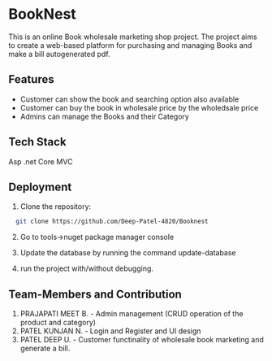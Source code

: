 # BookNest

This is an online Book wholesale marketing shop project. The project aims to create a web-based platform for purchasing and managing Books and make a bill autogenerated pdf.

## Features

- Customer can show the book and searching option also available
- Customer can buy the book in wholesale price by the wholedsale price
- Admins can manage the Books and their Category



## Tech Stack

Asp .net Core MVC


## Deployment

1. Clone the repository:

```bash
  git clone https://github.com/Deep-Patel-4820/Booknest
```

2. Go to tools->nuget package manager console

3. Update the database by running the command update-database

4. run the project with/without debugging.


## Team-Members and Contribution 
1. PRAJAPATI MEET B. - Admin management (CRUD operation of the product and category)
2. PATEL KUNJAN N.   - Login and Register and UI design
3. PATEL DEEP U.     - Customer functinality of wholesale book marketing and generate a bill.   
